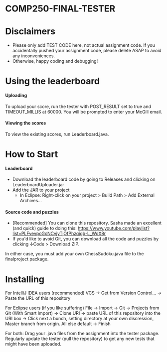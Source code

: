 # COMP250-FINAL-TESTER
# Disclaimers
- Please only add TEST CODE here, not actual assignment code. If you accidentally pushed your assignment code, please delete ASAP to avoid any inconveniences.
- Otherwise, happy coding and debugging!

# Using the leaderboard
#### Uploading
To upload your score, run the tester with POST_RESULT set to true and TIMEOUT_MILLIS at 60000. You will be prompted to enter your McGill email.

#### Viewing the scores
To view the existing scores, run Leaderboard.java.

# How to Start
#### Leaderboard
- Download the leaderboard code by going to Releases and clicking on LeaderboardUploader.jar
- Add the JAR to your project
  - In Eclipse: Right-click on your project > Build Path > Add External Archives...
#### Source code and puzzles
- [Recommended] You can clone this repository. Sasha made an excellent (and quick) guide to doing this: https://www.youtube.com/playlist?list=PLFvevpoGcNCvjyTjOfPhzqjgb-L_WdX8r
- If you'd like to avoid Git, you can download all the code and puzzles by clicking ↓Code > Download ZIP. 

In either case, you must add your own ChessSudoku.java file to the finalproject package.

# Installing
For IntelliJ IDEA users (recommended)
VCS -> Get from Version Control... -> Paste the URL of this repository

For Eclipse users (if you like suffering)
File -> Import -> Git -> Projects from Git (With Smart Import) -> Clone URI -> paste URL of this repository into the URI box -> Click next a bunch, setting directory at your own discression, Master branch from origin. All else default -> Finish

For both:
Drag your .java files from the assignment into the tester package.
Regularly update the tester (pull the repository) to get any new tests that might have been uploaded.
